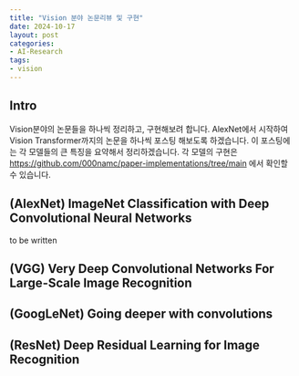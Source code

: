 ```yaml
---
title: "Vision 분야 논문리뷰 및 구현"
date: 2024-10-17
layout: post
categories: 
- AI-Research
tags: 
- vision
---
```





## Intro

Vision분야의 논문들을 하나씩 정리하고, 구현해보려 합니다. AlexNet에서 시작하여 Vision Transformer까지의 논문을 하나씩 포스팅 해보도록 하겠습니다. 이 포스팅에는 각 모델들의 큰 특징을 요약해서 정리하겠습니다. 각 모델의 구현은 <https://github.com/000namc/paper-implementations/tree/main> 에서 확인할 수 있습니다.



## (AlexNet) ImageNet Classification with Deep Convolutional Neural Networks

to be written



## (VGG) Very Deep Convolutional Networks For Large-Scale Image Recognition



## (GoogLeNet) Going deeper with convolutions



## (ResNet) Deep Residual Learning for Image Recognition
